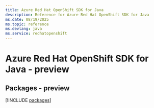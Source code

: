 ```yaml
---
title: Azure Red Hat OpenShift SDK for Java
description: Reference for Azure Red Hat OpenShift SDK for Java
ms.date: 08/19/2025
ms.topic: reference
ms.devlang: java
ms.service: redhatopenshift
---
```

# Azure Red Hat OpenShift SDK for Java - preview
## Packages - preview
[!INCLUDE [packages](red-hat-openshift-index.md)]